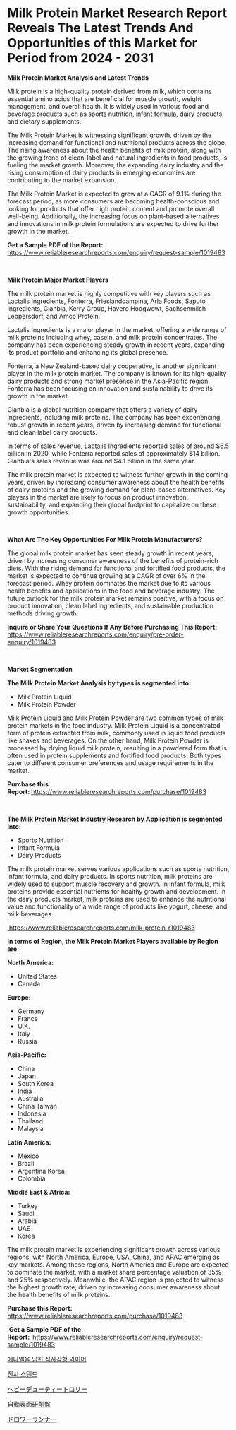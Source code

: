 <p><h1>Milk Protein Market Research Report Reveals The Latest Trends And Opportunities of this Market for Period from 2024 - 2031</h1></p><p><strong>Milk Protein Market Analysis and Latest Trends</strong></p>
<p><p>Milk protein is a high-quality protein derived from milk, which contains essential amino acids that are beneficial for muscle growth, weight management, and overall health. It is widely used in various food and beverage products such as sports nutrition, infant formula, dairy products, and dietary supplements.</p><p>The Milk Protein Market is witnessing significant growth, driven by the increasing demand for functional and nutritional products across the globe. The rising awareness about the health benefits of milk protein, along with the growing trend of clean-label and natural ingredients in food products, is fueling the market growth. Moreover, the expanding dairy industry and the rising consumption of dairy products in emerging economies are contributing to the market expansion.</p><p>The Milk Protein Market is expected to grow at a CAGR of 9.1% during the forecast period, as more consumers are becoming health-conscious and looking for products that offer high protein content and promote overall well-being. Additionally, the increasing focus on plant-based alternatives and innovations in milk protein formulations are expected to drive further growth in the market.</p></p>
<p><strong>Get a Sample PDF of the Report:&nbsp;</strong> <a href="https://www.reliableresearchreports.com/enquiry/request-sample/1019483">https://www.reliableresearchreports.com/enquiry/request-sample/1019483</a></p>
<p>&nbsp;</p>
<p><strong>Milk Protein Major Market Players</strong></p>
<p><p>The milk protein market is highly competitive with key players such as Lactalis Ingredients, Fonterra, Frieslandcampina, Arla Foods, Saputo Ingredients, Glanbia, Kerry Group, Havero Hoogwewt, Sachsenmilch Leppersdorf, and Amco Protein. </p><p>Lactalis Ingredients is a major player in the market, offering a wide range of milk proteins including whey, casein, and milk protein concentrates. The company has been experiencing steady growth in recent years, expanding its product portfolio and enhancing its global presence.</p><p>Fonterra, a New Zealand-based dairy cooperative, is another significant player in the milk protein market. The company is known for its high-quality dairy products and strong market presence in the Asia-Pacific region. Fonterra has been focusing on innovation and sustainability to drive its growth in the market.</p><p>Glanbia is a global nutrition company that offers a variety of dairy ingredients, including milk proteins. The company has been experiencing robust growth in recent years, driven by increasing demand for functional and clean label dairy products.</p><p>In terms of sales revenue, Lactalis Ingredients reported sales of around $6.5 billion in 2020, while Fonterra reported sales of approximately $14 billion. Glanbia's sales revenue was around $4.1 billion in the same year.</p><p>The milk protein market is expected to witness further growth in the coming years, driven by increasing consumer awareness about the health benefits of dairy proteins and the growing demand for plant-based alternatives. Key players in the market are likely to focus on product innovation, sustainability, and expanding their global footprint to capitalize on these growth opportunities.</p></p>
<p>&nbsp;</p>
<p><strong>What Are The Key Opportunities For Milk Protein Manufacturers?</strong></p>
<p><p>The global milk protein market has seen steady growth in recent years, driven by increasing consumer awareness of the benefits of protein-rich diets. With the rising demand for functional and fortified food products, the market is expected to continue growing at a CAGR of over 6% in the forecast period. Whey protein dominates the market due to its various health benefits and applications in the food and beverage industry. The future outlook for the milk protein market remains positive, with a focus on product innovation, clean label ingredients, and sustainable production methods driving growth.</p></p>
<p><strong>Inquire or Share Your Questions If Any Before Purchasing This Report:</strong> <a href="https://www.reliableresearchreports.com/enquiry/pre-order-enquiry/1019483">https://www.reliableresearchreports.com/enquiry/pre-order-enquiry/1019483</a></p>
<p>&nbsp;</p>
<p><strong>Market Segmentation</strong></p>
<p><strong>The Milk Protein Market Analysis by types is segmented into:</strong></p>
<p><ul><li>Milk Protein Liquid</li><li>Milk Protein Powder</li></ul></p>
<p><p>Milk Protein Liquid and Milk Protein Powder are two common types of milk protein markets in the food industry. Milk Protein Liquid is a concentrated form of protein extracted from milk, commonly used in liquid food products like shakes and beverages. On the other hand, Milk Protein Powder is processed by drying liquid milk protein, resulting in a powdered form that is often used in protein supplements and fortified food products. Both types cater to different consumer preferences and usage requirements in the market.</p></p>
<p><strong>Purchase this Report:&nbsp;</strong><a href="https://www.reliableresearchreports.com/purchase/1019483">https://www.reliableresearchreports.com/purchase/1019483</a></p>
<p>&nbsp;</p>
<p><strong>The Milk Protein Market Industry Research by Application is segmented into:</strong></p>
<p><ul><li>Sports Nutrition</li><li>Infant Formula</li><li>Dairy Products</li></ul></p>
<p><p>The milk protein market serves various applications such as sports nutrition, infant formula, and dairy products. In sports nutrition, milk proteins are widely used to support muscle recovery and growth. In infant formula, milk proteins provide essential nutrients for healthy growth and development. In the dairy products market, milk proteins are used to enhance the nutritional value and functionality of a wide range of products like yogurt, cheese, and milk beverages.</p></p>
<p><a href="https://www.reliableresearchreports.com/milk-protein-r1019483">&nbsp;https://www.reliableresearchreports.com/milk-protein-r1019483</a></p>
<p><strong>In terms of Region, the Milk Protein Market Players available by Region are:</strong></p>
<p>
    <p> <strong> North America: </strong>
        <ul>
            <li>United States</li>
            <li>Canada</li>
        </ul>
        </p> 
    <p> <strong> Europe: </strong>
        <ul>
            <li>Germany</li>
            <li>France</li>
            <li>U.K.</li>
            <li>Italy</li>
            <li>Russia</li>
        </ul>
        </p> 
    <p> <strong> Asia-Pacific: </strong>
        <ul>
            <li>China</li>
            <li>Japan</li>
            <li>South Korea</li>
            <li>India</li>
            <li>Australia</li>
            <li>China Taiwan</li>
            <li>Indonesia</li>
            <li>Thailand</li>
            <li>Malaysia</li>
        </ul>
        </p> 
    <p> <strong> Latin America: </strong>
        <ul>
            <li>Mexico</li>
            <li>Brazil</li>
            <li>Argentina Korea</li>
            <li>Colombia</li>
        </ul>
        </p> 
    <p> <strong> Middle East & Africa: </strong>
        <ul>
            <li>Turkey</li>
            <li>Saudi</li>
            <li>Arabia</li>
            <li>UAE</li>
            <li>Korea</li>
        </ul>
    </p>
    </p>
<p><p>The milk protein market is experiencing significant growth across various regions, with North America, Europe, USA, China, and APAC emerging as key markets. Among these regions, North America and Europe are expected to dominate the market, with a market share percentage valuation of 35% and 25% respectively. Meanwhile, the APAC region is projected to witness the highest growth rate, driven by increasing consumer awareness about the health benefits of milk proteins.</p></p>
<p><strong>Purchase this Report: </strong><a href="https://www.reliableresearchreports.com/purchase/1019483">https://www.reliableresearchreports.com/purchase/1019483</a></p>
<p>&nbsp;<strong>Get a Sample PDF of the Report:&nbsp;&nbsp;</strong><a href="https://www.reliableresearchreports.com/enquiry/request-sample/1019483">https://www.reliableresearchreports.com/enquiry/request-sample/1019483</a></p>
<p><strong></strong></p>
<p><p><a href="https://medium.com/@edaunhshhs/%EC%97%90%EB%82%98%EB%A9%9C-%EC%BD%94%ED%8C%85-%EC%82%AC%EA%B0%81%EC%84%A0-%EC%8B%9C%EC%9E%A5-%EC%A0%90%EC%9C%A0%EC%9C%A8-%EC%A7%84%ED%99%94-%EB%B0%8F-%EC%8B%9C%EC%9E%A5-%EC%84%B1%EC%9E%A5-%EB%8F%99%ED%96%A5-2024-2031-a2d61659a7e2">에나멜을 입힌 직사각형 와이어</a></p><p><a href="https://medium.com/@cezarymarciniak2022/%EC%A0%84%EC%8B%9C%EC%9E%A5-%EC%8B%9C%EC%9E%A5%EC%9D%80-%EC%8B%9C%EC%9E%A5-%EC%A0%90%EC%9C%A0%EC%9C%A8-%ED%81%AC%EA%B8%B0-%EB%B0%8F-2031%EB%85%84%EA%B9%8C%EC%A7%80-%EC%98%88%EC%83%81%EB%90%98%EB%8A%94-%EC%98%88%EC%B8%A1%EC%97%90-%EC%B4%88%EC%A0%90%EC%9D%84-%EB%A7%9E%EC%B6%A5%EB%8B%88%EB%8B%A4-8e8f88f7eb27">전시 스탠드</a></p><p><a href="https://medium.com/@roberts65david/%E3%83%98%E3%83%93%E3%83%BC%E3%83%87%E3%83%A5%E3%83%BC%E3%83%86%E3%82%A3%E3%83%88%E3%83%AD%E3%83%AA%E3%83%BC%E5%B8%82%E5%A0%B4%E3%81%AF-%E5%B8%82%E5%A0%B4%E3%82%B7%E3%82%A7%E3%82%A2-%E3%82%B5%E3%82%A4%E3%82%BA-%E3%81%8A%E3%82%88%E3%81%B32031%E5%B9%B4%E3%81%BE%E3%81%A7%E3%81%AE%E4%BA%88%E6%B8%AC%E3%82%92%E9%87%8D%E7%82%B9%E7%9A%84%E3%81%AB%E5%8F%96%E3%82%8A%E7%B5%84%E3%82%93%E3%81%A7%E3%81%84%E3%81%BE%E3%81%99-e5ff6648b186">ヘビーデューティートロリー</a></p><p><a href="https://medium.com/@horaceogisich78/%E8%87%AA%E5%8B%95%E3%82%B5%E3%83%BC%E3%83%95%E3%82%A7%E3%82%B9%E3%82%B0%E3%83%A9%E3%82%A4%E3%83%B3%E3%83%80%E3%83%BC%E5%B8%82%E5%A0%B4-%E5%B8%82%E5%A0%B4%E3%82%B7%E3%82%A7%E3%82%A2-%E5%B8%82%E5%A0%B4%E5%8B%95%E5%90%91-%E3%81%8A%E3%82%88%E3%81%B3%E5%B0%86%E6%9D%A5%E3%81%AE%E6%88%90%E9%95%B7%E3%82%92%E6%8E%A2%E3%82%8B-f60f64413300">自動表面研削盤</a></p><p><a href="https://github.com/SantosDicki04/Market-Research-Report-List-1/blob/main/530577519375.md">ドロワーランナー</a></p></p>